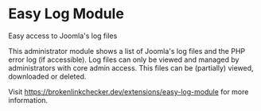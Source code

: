 # Easy Log Module

Easy access to Joomla's log files

This administrator module shows a list of Joomla's log files and the PHP error log (if accessible). Log files can only be viewed and managed by administrators with core admin access. This files can be (partially) viewed, downloaded or deleted.

Visit https://brokenlinkchecker.dev/extensions/easy-log-module for more information.





